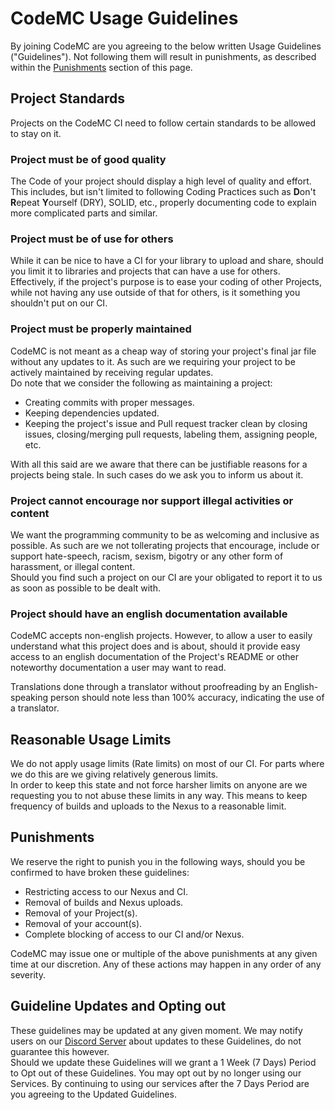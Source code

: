 # CodeMC Usage Guidelines
By joining CodeMC are you agreeing to the below written Usage Guidelines ("Guidelines"). Not following them will result in punishments, as described within the [Punishments](#punishments) section of this page.

## Project Standards
Projects on the CodeMC CI need to follow certain standards to be allowed to stay on it.

### Project must be of good quality
The Code of your project should display a high level of quality and effort.  
This includes, but isn't limited to following Coding Practices such as **D**on't **R**epeat **Y**ourself (DRY), SOLID, etc., properly documenting code to explain more complicated parts and similar.

### Project must be of use for others
While it can be nice to have a CI for your library to upload and share, should you limit it to libraries and projects that can have a use for others.  
Effectively, if the project's purpose is to ease your coding of other Projects, while not having any use outside of that for others, is it something you shouldn't put on our CI.

### Project must be properly maintained
CodeMC is not meant as a cheap way of storing your project's final jar file without any updates to it. As such are we requiring your project to be actively maintained by receiving regular updates.  
Do note that we consider the following as maintaining a project:

- Creating commits with proper messages.
- Keeping dependencies updated.
- Keeping the project's issue and Pull request tracker clean by closing issues, closing/merging pull requests, labeling them, assigning people, etc.

With all this said are we aware that there can be justifiable reasons for a projects being stale. In such cases do we ask you to inform us about it.

### Project cannot encourage nor support illegal activities or content
We want the programming community to be as welcoming and inclusive as possible. As such are we not tollerating projects that encourage, include or support hate-speech, racism, sexism, bigotry or any other form of harassment, or illegal content.  
Should you find such a project on our CI are your obligated to report it to us as soon as possible to be dealt with.

### Project should have an english documentation available
CodeMC accepts non-english projects. However, to allow a user to easily understand what this project does and is about, should it provide easy access to an english documentation of the Project's README or other noteworthy documentation a user may want to read.

Translations done through a translator without proofreading by an English-speaking person should note less than 100% accuracy, indicating the use of a translator.

## Reasonable Usage Limits
We do not apply usage limits (Rate limits) on most of our CI. For parts where we do this are we giving relatively generous limits.  
In order to keep this state and not force harsher limits on anyone are we requesting you to not abuse these limits in any way. This means to keep frequency of builds and uploads to the Nexus to a reasonable limit.

## Punishments
We reserve the right to punish you in the following ways, should you be confirmed to have broken these guidelines:

- Restricting access to our Nexus and CI.
- Removal of builds and Nexus uploads.
- Removal of your Project(s).
- Removal of your account(s).
- Complete blocking of access to our CI and/or Nexus.

CodeMC may issue one or multiple of the above punishments at any given time at our discretion. Any of these actions may happen in any order of any severity. 

## Guideline Updates and Opting out
These guidelines may be updated at any given moment. We may notify users on our [Discord Server](https://discord.gg/AGcFMu6) about updates to these Guidelines, do not guarantee this however.  
Should we update these Guidelines will we grant a 1 Week (7 Days) Period to Opt out of these Guidelines. You may opt out by no longer using our Services. By continuing to using our services after the 7 Days Period are you agreeing to the Updated Guidelines.